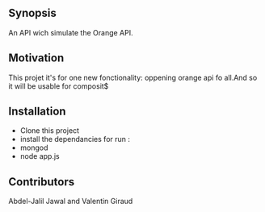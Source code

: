 ## Synopsis

An API wich simulate the Orange API.

## Motivation 

This projet it's for one new fonctionality: oppening orange api fo all.And so it will be usable for composit$

## Installation

- Clone this project
- install the dependancies
for run :
- mongod
- node app.js

## Contributors

Abdel-Jalil Jawal and Valentin Giraud
